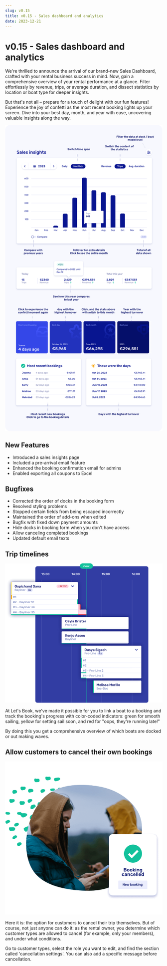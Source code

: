 ```yaml
---
slug: v0.15
title: v0.15 - Sales dashboard and analytics
date: 2023-12-21
---
```


# v0.15 - Sales dashboard and analytics

We're thrilled to announce the arrival of our brand-new Sales Dashboard, crafted with your rental business success in mind. Now, gain a comprehensive overview of your rental performance at a glance. Filter effortlessly by revenue, trips, or average duration, and dissect statistics by location or boat type for deeper insights.

But that's not all – prepare for a touch of delight with our fun features! Experience the joy of confetti as the most recent booking lights up your screen. Dive into your best day, month, and year with ease, uncovering valuable insights along the way.

![](./images/v0.15.sales_dashboard_rental_system.png)

## New Features

- Introduced a sales insights page
- Included a pre-arrival email feature
- Enhanced the booking confirmation email for admins
- Enabled exporting all coupons to Excel

## Bugfixes

- Corrected the order of docks in the booking form
- Resolved styling problems
- Stopped certain fields from being escaped incorrectly
- Maintained the order of add-ons when edited
- Bugfix with fixed down payment amounts
- Hide docks in booking form when you don't have access
- Allow canceling completed bookings
- Updated default email texts

## Trip timelines

![](./images/v0.15-trip-timelines.webp)

At Let's Book, we've made it possible for you to link a boat to a booking and track the booking's progress with color-coded indicators: green for smooth sailing, yellow for setting sail soon, and red for "oops, they're running late!"

By doing this you get a comprehensive overview of which boats are docked or out making waves.

## Allow customers to cancel their own bookings

![](./images/v0.15-cancel_your_booking.webp)

Here it is: the option for customers to cancel their trip themselves. But of course, not just anyone can do it: as the rental owner, you determine which customer types are allowed to cancel (for example, only your members), and under what conditions.

Go to customer types, select the role you want to edit, and find the section called 'cancellation settings'. You can also add a specific message before cancellation.
